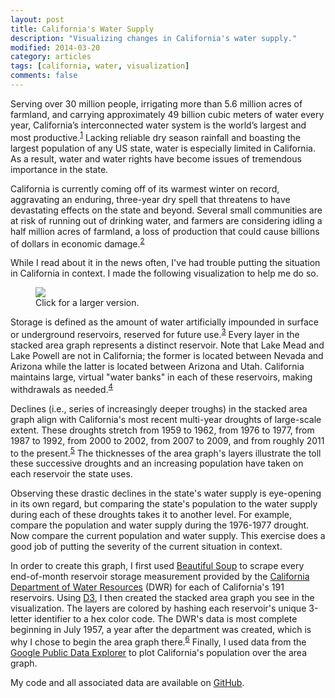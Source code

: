 ```yaml
---
layout: post
title: California's Water Supply
description: "Visualizing changes in California's water supply."
modified: 2014-03-20
category: articles
tags: [california, water, visualization]
comments: false
---
```


Serving over 30 million people, irrigating more than 5.6 million acres of farmland, and carrying approximately 49 billion cubic meters of water every year, California’s interconnected water system is the world’s largest and most productive.<sup><a href="http://en.wikipedia.org/wiki/Water_in_California" target="_blank" title="Wikipedia">1</a></sup> Lacking reliable dry season rainfall and boasting the largest population of any US state, water is especially limited in California. As a result, water and water rights have become issues of tremendous importance in the state.

California is currently coming off of its warmest winter on record, aggravating an enduring, three-year dry spell that threatens to have devastating effects on the state and beyond. Several small communities are at risk of running out of drinking water, and farmers are considering idling a half million acres of farmland, a loss of production that could cause billions of dollars in economic damage.<sup><a href="http://www.reuters.com/article/2014/03/18/us-usa-california-drought-idUSBREA2H03720140318" target="_blank" title="Reuters">2</a></sup>

While I read about it in the news often, I've had trouble putting the situation in California in context. I made the following visualization to help me do so.

<figure>
    <a href="http://i.imgur.com/iJbnDF8.png" target="_blank"><img src="http://i.imgur.com/iJbnDF8.png"></a>
    <figcaption>Click for a larger version.</figcaption>
</figure>

Storage is defined as the amount of water artificially impounded in surface or underground reservoirs, reserved for future use.<sup><a href="http://water.usgs.gov/wsc/glossary.html" target="_blank" title="USGS">3</a></sup> Every layer in the stacked area graph represents a distinct reservoir. Note that Lake Mead and Lake Powell are not in California; the former is located between Nevada and Arizona while the latter is located between Arizona and Utah. California maintains large, virtual "water banks" in each of these reservoirs, making withdrawals as needed.<sup><a href="http://www.reviewjournal.com/news/california-will-tap-its-water-bank-even-lake-mead-shrinks" target="_blank" title="Las Vegas Review-Journal">4</a></sup>

Declines (i.e., series of increasingly deeper troughs) in the stacked area graph align with California's most recent multi-year droughts of large-scale extent. These droughts stretch from 1959 to 1962, from 1976 to 1977, from 1987 to 1992, from 2000 to 2002, from 2007 to 2009, and from roughly 2011 to the present.<sup><a href="http://www.water.ca.gov/waterconditions/docs/Drought2012.pdf" target="_blank" title="DWR">5</a></sup> The thicknesses of the area graph's layers illustrate the toll these successive droughts and an increasing population have taken on each reservoir the state uses.

Observing these drastic declines in the state's water supply is eye-opening in its own regard, but comparing the state's population to the water supply during each of these droughts takes it to another level. For example, compare the population and water supply during the 1976-1977 drought. Now compare the current population and water supply. This exercise does a good job of putting the severity of the current situation in context.

In order to create this graph, I first used [Beautiful Soup](http://www.crummy.com/software/BeautifulSoup/) to scrape every end-of-month reservoir storage measurement provided by the [California Department of Water Resources](http://cdec.water.ca.gov/misc/monthly_res.html) (DWR) for each of California's 191 reservoirs. Using [D3](http://d3js.org/), I then created the stacked area graph you see in the visualization. The layers are colored by hashing each reservoir's unique 3-letter identifier to a hex color code. The DWR's data is most complete beginning in July 1957, a year after the department was created, which is why I chose to begin the area graph there.<sup><a href="http://en.wikipedia.org/wiki/California_Department_of_Water_Resources" target="_blank" title="Wikipedia">6</a></sup> Finally, I used data from the [Google Public Data Explorer](http://bit.ly/1fIErIw) to plot California's population over the area graph.

My code and all associated data are available on [GitHub](https://github.com/rlucioni/viz/tree/master/water).
